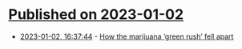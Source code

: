 # [Published on 2023-01-02](index.md)

* [2023-01-02, 16:37:44](https://news.ycombinator.com/item?id=34219909) - [How the marijuana ‘green rush’ fell apart](https://www.washingtonpost.com/business/2022/12/30/marijuana-supply-sales-turmoil/)
